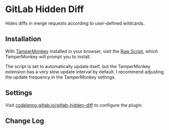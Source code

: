 # GitLab Hidden Diff
Hides diffs in merge requests according to user-defined wildcards.


## Installation

With [TamperMonkey](https://tampermonkey.net/) installed in your browser,
visit the [Raw Script](https://raw.githubusercontent.com/CodeLenny/gitlab-links/master/diff-hider.user.js),
which TamperMonkey will prompt you to install.

The script is set to automatically update itself, but the TamperMonkey extension has a very slow update interval by
default.  I recommend adjusting the update frequency in the TamperMonkey settings.

## Settings

Visit [codelenny.gitlab.io/gitlab-hidden-diff](http://codelenny.gitlab.io/gitlab-hidden-diff/) to configure the plugin.

## Change Log
